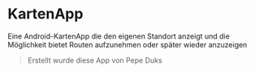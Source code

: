 # KartenApp
Eine Android-KartenApp die den eigenen Standort anzeigt und die Möglichkeit bietet Routen aufzunehmen oder später wieder anzuzeigen
> Erstellt wurde diese App von Pepe Duks
